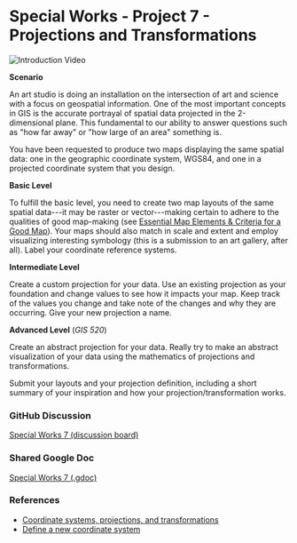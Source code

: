 # Special Works - Project 7 - Projections and Transformations
![Introduction Video](# "Introduction Video")

**Scenario**

An art studio is doing an installation on the intersection of art and science with a focus on geospatial information.
One of the most important concepts in GIS is the accurate portrayal of spatial data projected in the 2-dimensional plane.
This fundamental to our ability to answer questions such as "how far away" or "how large of an area" something is.

You have been requested to produce two maps displaying the same spatial data: one in the geographic coordinate system, WGS84, and one in a projected coordinate system that you design.

**Basic Level**

To fulfill the basic level, you need to create two map layouts of the same spatial data---it may be raster or vector---making certain to adhere to the qualities of good map-making (see [Essential Map Elements & Criteria for a Good Map](https://docs.google.com/document/d/1YJLVqjymizmohNtvntoBoNYwtsQHTdRnM3MIFeJNQwE/edit?usp=sharing)).
Your maps should also match in scale and extent and employ visualizing interesting symbology (this is a submission to an art gallery, after all).
Label your coordinate reference systems.

**Intermediate Level**

Create a custom projection for your data.
Use an existing projection as your foundation and change values to see how it impacts your map.
Keep track of the values you change and take note of the changes and why they are occurring.
Give your new projection a name.

**Advanced Level** (_GIS 520_)

Create an abstract projection for your data.
Really try to make an abstract visualization of your data using the mathematics of projections and transformations.

Submit your layouts and your projection definition, including a short summary of your inspiration and how your projection/transformation works.

### GitHub Discussion 
[Special Works 7 (discussion board)](https://github.com/cga-wm/advgis-delta/discussions/14)

### Shared Google Doc
[Special Works 7 (.gdoc)](https://docs.google.com/document/d/1t6l6EW84UZCgIgpGp3kewSTX2GNOcoQ3jNuQdcM4Jk8/edit?usp=sharing)

### References 
- [Coordinate systems, projections, and transformations](https://pro.arcgis.com/en/pro-app/latest/help/mapping/properties/coordinate-systems-and-projections.htm)
- [Define a new coordinate system](https://pro.arcgis.com/en/pro-app/latest/help/mapping/properties/define-a-new-coordinate-system.htm)
